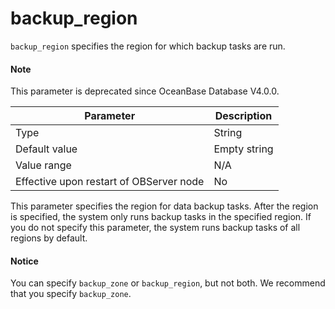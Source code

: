 backup_region
==================================

`backup_region` specifies the region for which backup tasks are run.

<main id="notice" type='explain'>
  <h4>Note</h4>
  <p>This parameter is deprecated since OceanBase Database V4.0.0. </p>
</main>

| **Parameter** | **Description** |
|------------------|--------|
| Type | String |
| Default value | Empty string |
| Value range | N/A |
| Effective upon restart of OBServer node | No |


This parameter specifies the region for data backup tasks. After the region is specified, the system only runs backup tasks in the specified region. If you do not specify this parameter, the system runs backup tasks of all regions by default.

<main id="notice" type='notice'>
  <h4>Notice</h4>
  <p>You can specify <code>backup_zone</code> or <code>backup_region</code>, but not both. We recommend that you specify <code>backup_zone</code>. </p>
</main>
